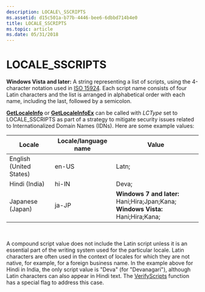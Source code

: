 ```yaml
---
description: LOCALE\_SSCRIPTS
ms.assetid: d15c501a-b77b-4446-bee6-6dbbd714b4e0
title: LOCALE_SSCRIPTS
ms.topic: article
ms.date: 05/31/2018
---
```


# LOCALE\_SSCRIPTS

**Windows Vista and later:** A string representing a list of scripts, using the 4-character notation used in [ISO 15924](https://www.unicode.org/iso15924/iso15924-codes.html). Each script name consists of four Latin characters and the list is arranged in alphabetical order with each name, including the last, followed by a semicolon.

[**GetLocaleInfo**](/windows/desktop/api/Winnls/nf-winnls-getlocaleinfoa) or [**GetLocaleInfoEx**](/windows/desktop/api/Winnls/nf-winnls-getlocaleinfoex) can be called with *LCType* set to LOCALE\_SSCRIPTS as part of a strategy to mitigate security issues related to Internationalized Domain Names (IDNs). Here are some example values:



| Locale                  | Locale/language name | Value                                                                                                  |
|-------------------------|----------------------|--------------------------------------------------------------------------------------------------------|
| English (United States) | en-US                | Latn;                                                                                                  |
| Hindi (India)           | hi-IN                | Deva;                                                                                                  |
| Japanese (Japan)        | ja-JP                | **Windows 7 and later:** Hani;Hira;Jpan;Kana;<br/> **Windows Vista:** Hani;Hira;Kana;<br/> |



 

A compound script value does not include the Latin script unless it is an essential part of the writing system used for the particular locale. Latin characters are often used in the context of locales for which they are not native, for example, for a foreign business name. In the example above for Hindi in India, the only script value is "Deva" (for "Devanagari"), although Latin characters can also appear in Hindi text. The [VerifyScripts](/windows/desktop/api/Winnls/nf-winnls-verifyscripts) function has a special flag to address this case.

 

 




